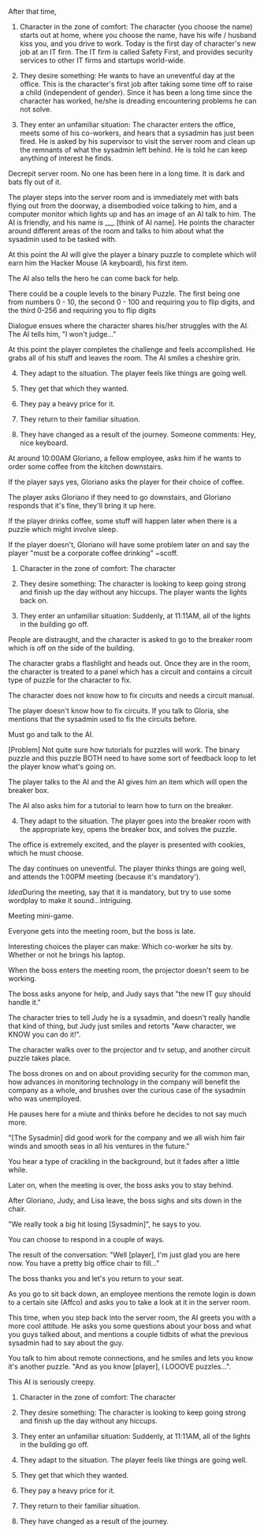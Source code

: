 After that time, 

1. Character in the zone of comfort: The character (you choose the name) starts out at home, where you choose the name, have his wife / husband kiss you, and you drive to work.
Today is the first day of character's new job at an IT firm.  The IT firm is called Safety First, and provides security services to other IT firms and startups world-wide.

2. They desire something: He wants to have an uneventful day at the office.  This is the character's first job after taking some time off to raise a child (independent of gender).  Since it has been a long time since the character has worked, he/she is dreading encountering problems he can not solve.

3. They enter an unfamiliar situation: The character enters the office, meets some of his co-workers, and hears that a sysadmin has just been fired.  He is asked by his supervisor to visit the server room and clean up the remnants of what the sysadmin left behind.  He is told he can keep anything of interest he finds.

Decrepit server room.  No one has been here in a long time. It is dark and bats fly out of it.

The player steps into the server room and is immediately met with bats flying out from the doorway, a disembodied voice talking to him, and a computer monitor which lights up and has an image of an AI talk to him.  The AI is friendly, and his name is ___ [think of AI name].  He points the character around different areas of the room and talks to him about
what the sysadmin used to be tasked with.

At this point the AI will give the player a binary puzzle to complete which will earn him the Hacker Mouse (A keyboard), his first item.

The AI also tells the hero he can come back for help.  

There could be a couple levels to the binary Puzzle.  The first being one from numbers 0 - 10, the second 0 - 100 and requiring you to flip digits, and the third 0-256 and requiring you to flip digits

Dialogue ensues where the character shares his/her struggles with the AI.  The AI tells him, "I won't judge..."

At this point the player completes the challenge and feels accomplished.  He grabs all of his stuff and leaves the room.  The AI smiles a cheshire grin.

4. They adapt to the situation. The player feels like things are going well.  

5. They get that which they wanted.
6. They pay a heavy price for it.

7. They return to their familiar situation.

8. They have changed as a result of the journey.
Someone comments: Hey, nice keyboard.

At around 10:00AM Gloriano, a fellow employee, asks him if he wants to order some coffee from the kitchen downstairs.  

If the player says yes, Gloriano asks the player for their choice of coffee.

The player asks Gloriano if they need to go downstairs, and Gloriano responds that it's fine, they'll bring it up here.

If the player drinks coffee, some stuff will happen later when there is a puzzle which might involve sleep.

If the player doesn't, Gloriano will have some problem later on and say the player "must be a corporate coffee drinking" ~scoff.

1. Character in the zone of comfort: The character 

2. They desire something: The character is looking to keep going strong and finish up the day without any hiccups. The player wants the lights back on.

3. They enter an unfamiliar situation: Suddenly, at 11:11AM, all of the lights in the building go off.

People are distraught, and the character is asked to go to the breaker room which is off on the side of the building.

The character grabs a flashlight and heads out.  Once they are in the room, the character is treated to a panel which has a circuit and contains a circuit type of puzzle for the character to fix.

The character does not know how to fix circuits and needs a circuit manual.

The player doesn't know how to fix circuits.  If you talk to Gloria, she mentions that the sysadmin used to fix the circuits before.

Must go and talk to the AI.

[Problem] Not quite sure how tutorials for puzzles will work. The binary puzzle and this puzzle BOTH need to have some sort of feedback loop to let the player know what's going on.

The player talks to the AI and the AI gives him an item which will open the breaker box.

The AI also asks him for a tutorial to learn how to turn on the breaker.

4. They adapt to the situation. 
The player goes into the breaker room with the appropriate key, opens the breaker box, and solves the puzzle.

The office is extremely excited, and the player is presented with cookies, which he must choose.

The day continues on uneventful.  The player thinks things are going well, and attends the 1:00PM meeting (because it's mandatory').

*Idea*During the meeting, say that it is mandatory, but try to use some wordplay to make it sound...intriguing.

Meeting mini-game.

Everyone gets into the meeting room, but the boss is late.

Interesting choices the player can make:
Which co-worker he sits by.
Whether or not he brings his laptop.

When the boss enters the meeting room, the projector doesn't seem to be working.

The boss asks anyone for help, and Judy says that "the new IT guy should handle it."

The character tries to tell Judy he is a sysadmin, and doesn't really handle that kind of thing, but Judy just smiles and retorts "Aww character, we KNOW you can do it!".

The character walks over to the projector and tv setup, and another circuit puzzle takes place.

The boss drones on and on about providing security for the common man, how advances in monitoring technology in the company will benefit the company as a whole, and brushes over the curious case of the sysadmin who was unemployed.

He pauses here for a miute and thinks before he decides to not say much more.

"[The Sysadmin] did good work for the company and we all wish him fair winds and smooth seas in all his ventures in the future."

You hear a type of crackling in the background, but it fades after a little while.

Later on, when the meeting is over, the boss asks you to stay behind.

After Gloriano, Judy, and Lisa leave, the boss sighs and sits down in the chair.

"We really took a big hit losing [Sysadmin]", he says to you.

You can choose to respond in a couple of ways.

The result of the conversation:
"Well [player], I'm just glad you are here now.  You have a pretty big office chair to fill..."

The boss thanks you and let's you return to your seat.

As you go to sit back down, an employee mentions the remote login is down to a certain site (Affco) and asks you to take a look at it in the server room.

This time, when you step back into the server room, the AI greets you with a more cool attitude.  He asks you some questions about your boss and what you guys talked about, and mentions a couple tidbits of what the previous sysadmin had to say about the guy.

You talk to him about remote connections, and he smiles and lets you know it's another puzzle. "And as you know [player], I LOOOVE puzzles...".

This AI is seriously creepy.



1. Character in the zone of comfort: The character 

2. They desire something: The character is looking to keep going strong and finish up the day without any hiccups.

3. They enter an unfamiliar situation: Suddenly, at 11:11AM, all of the lights in the building go off.

4. They adapt to the situation. The player feels like things are going well.  

5. They get that which they wanted.

6. They pay a heavy price for it.

7. They return to their familiar situation.

8. They have changed as a result of the journey.



